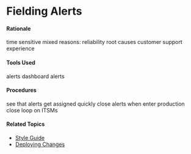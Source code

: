# Fielding Alerts

#### Rationale
time sensitive
mixed reasons:
reliability
root causes
customer support experience

#### Tools Used
alerts dashboard
alerts

#### Procedures
see that alerts get assigned quickly
close alerts when enter production
close loop on ITSMs

#### Related Topics

 - [Style Guide](https://github.com/concordia-publishing-house/style-guides)
 - [Deploying Changes](deploying_changes.md)
